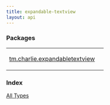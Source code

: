 ```yaml
---
title: expandable-textview
layout: api
---
```




### Packages

<table class="api-docs-table">
<tbody>
<tr>
<td markdown="1">

<a href="tm.charlie.expandabletextview/index.html">tm.charlie.expandabletextview</a>


</td>
<td markdown="1">

</td>
</tr>
</tbody>
</table>

### Index

<a href="alltypes/index.html">All Types</a>